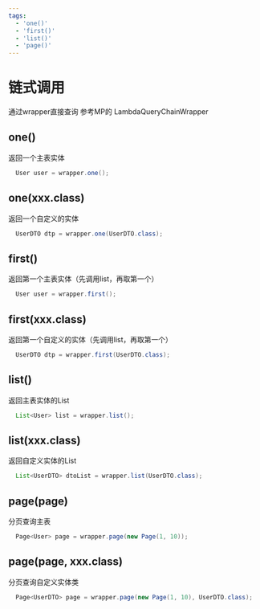 ```yaml
---
tags:
  - 'one()'
  - 'first()'
  - 'list()'
  - 'page()'
---
```


# 链式调用

通过wrapper直接查询 参考MP的 LambdaQueryChainWrapper

## one() 
  返回一个主表实体
  ```java
    User user = wrapper.one();
  ```
## one(xxx.class) 
  返回一个自定义的实体
  ```java
    UserDTO dtp = wrapper.one(UserDTO.class);
  ```
## first() 
  返回第一个主表实体（先调用list，再取第一个）
  ```java
    User user = wrapper.first();
  ```
## first(xxx.class) 
  返回第一个自定义的实体（先调用list，再取第一个）
  ```java
    UserDTO dtp = wrapper.first(UserDTO.class);
  ```
## list() 
  返回主表实体的List
  ```java
    List<User> list = wrapper.list();
  ```
## list(xxx.class) 
  返回自定义实体的List
  ```java
    List<UserDTO> dtoList = wrapper.list(UserDTO.class);
  ```
## page(page) 
  分页查询主表
  ```java
    Page<User> page = wrapper.page(new Page(1, 10));
  ```
## page(page, xxx.class) 
  分页查询自定义实体类
  ```java
    Page<UserDTO> page = wrapper.page(new Page(1, 10), UserDTO.class);
  ```
